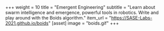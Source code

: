 +++
weight = 10
title = "Emergent Engineering"
subtitle = "Learn about swarm intelligence and emergence, powerful tools in robotics. Write and play around with the Boids algorithm."
item_url = "https://SASE-Labs-2021.github.io/boids"
[asset]
    image = "boids.gif"
+++